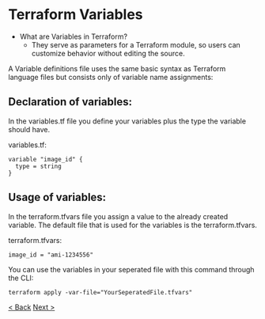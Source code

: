# Terraform Variables

* What are Variables in Terraform?
    * They serve as parameters for a Terraform module, so users can customize behavior without editing the source.

A Variable definitions file uses the same basic syntax as Terraform language files but consists only of variable name assignments:

## Declaration of variables:

In the variables.tf file you define your variables plus the type the variable should have.

variables.tf:
```
variable "image_id" {
  type = string
}
```

## Usage of variables:

In the terraform.tfvars file you assign a value to the already created variable. The default file that is used for the variables is the terraform.tfvars.

terraform.tfvars:
```
image_id = "ami-1234556"
```

You can use the variables in your seperated file with this command through the CLI:

`terraform apply -var-file="YourSeperatedFile.tfvars"`

[< Back](https://github.com/FullStackS-GmbH/terraform-workshop/blob/master/Grundlagen/6_Terraform_Modules.md)
[Next >](https://github.com/FullStackS-GmbH/terraform-workshop/blob/master/Grundlagen/8_Terraform_State.md)